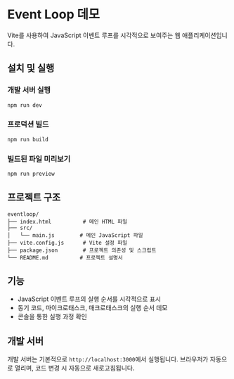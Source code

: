 # Event Loop 데모

Vite를 사용하여 JavaScript 이벤트 루프를 시각적으로 보여주는 웹 애플리케이션입니다.

## 설치 및 실행

### 개발 서버 실행

```bash
npm run dev
```

### 프로덕션 빌드

```bash
npm run build
```

### 빌드된 파일 미리보기

```bash
npm run preview
```

## 프로젝트 구조

```
eventloop/
├── index.html          # 메인 HTML 파일
├── src/
│   └── main.js        # 메인 JavaScript 파일
├── vite.config.js      # Vite 설정 파일
├── package.json        # 프로젝트 의존성 및 스크립트
└── README.md          # 프로젝트 설명서
```

## 기능

- JavaScript 이벤트 루프의 실행 순서를 시각적으로 표시
- 동기 코드, 마이크로태스크, 매크로태스크의 실행 순서 데모
- 콘솔을 통한 실행 과정 확인

## 개발 서버

개발 서버는 기본적으로 `http://localhost:3000`에서 실행됩니다.
브라우저가 자동으로 열리며, 코드 변경 시 자동으로 새로고침됩니다.
